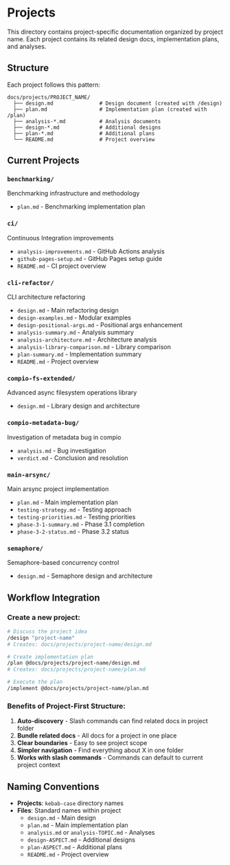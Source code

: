 # Projects

This directory contains project-specific documentation organized by project name. Each project contains its related design docs, implementation plans, and analyses.

## Structure

Each project follows this pattern:
```
docs/projects/PROJECT_NAME/
  ├── design.md               # Design document (created with /design)
  ├── plan.md                 # Implementation plan (created with /plan)
  ├── analysis-*.md           # Analysis documents
  ├── design-*.md             # Additional designs
  ├── plan-*.md               # Additional plans
  └── README.md               # Project overview
```

## Current Projects

### `benchmarking/`
Benchmarking infrastructure and methodology
- `plan.md` - Benchmarking implementation plan

### `ci/`
Continuous Integration improvements
- `analysis-improvements.md` - GitHub Actions analysis
- `github-pages-setup.md` - GitHub Pages setup guide
- `README.md` - CI project overview

### `cli-refactor/`
CLI architecture refactoring
- `design.md` - Main refactoring design
- `design-examples.md` - Modular examples
- `design-positional-args.md` - Positional args enhancement
- `analysis-summary.md` - Analysis summary
- `analysis-architecture.md` - Architecture analysis
- `analysis-library-comparison.md` - Library comparison
- `plan-summary.md` - Implementation summary
- `README.md` - Project overview

### `compio-fs-extended/`
Advanced async filesystem operations library
- `design.md` - Library design and architecture

### `compio-metadata-bug/`
Investigation of metadata bug in compio
- `analysis.md` - Bug investigation
- `verdict.md` - Conclusion and resolution

### `main-arsync/`
Main arsync project implementation
- `plan.md` - Main implementation plan
- `testing-strategy.md` - Testing approach
- `testing-priorities.md` - Testing priorities  
- `phase-3-1-summary.md` - Phase 3.1 completion
- `phase-3-2-status.md` - Phase 3.2 status

### `semaphore/`
Semaphore-based concurrency control
- `design.md` - Semaphore design and architecture

## Workflow Integration

### Create a new project:
```bash
# Discuss the project idea
/design "project-name"
# Creates: docs/projects/project-name/design.md

# Create implementation plan
/plan @docs/projects/project-name/design.md  
# Creates: docs/projects/project-name/plan.md

# Execute the plan
/implement @docs/projects/project-name/plan.md
```

### Benefits of Project-First Structure:
1. **Auto-discovery** - Slash commands can find related docs in project folder
2. **Bundle related docs** - All docs for a project in one place
3. **Clear boundaries** - Easy to see project scope
4. **Simpler navigation** - Find everything about X in one folder
5. **Works with slash commands** - Commands can default to current project context

## Naming Conventions

- **Projects**: `kebab-case` directory names
- **Files**: Standard names within project
  - `design.md` - Main design
  - `plan.md` - Main implementation plan
  - `analysis.md` or `analysis-TOPIC.md` - Analyses
  - `design-ASPECT.md` - Additional designs
  - `plan-ASPECT.md` - Additional plans
  - `README.md` - Project overview

